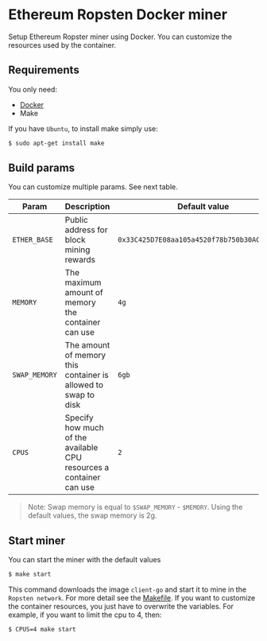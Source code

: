 # Ethereum Ropsten Docker miner
Setup Ethereum Ropster miner using Docker. You can customize the resources used by the container.

## Requirements
You only need:
* [Docker](https://docs.docker.com/)
* Make

If you have `Ubuntu`, to install make simply use:

```bash
$ sudo apt-get install make
```

## Build params
You can customize multiple params. See next table.

| Param         	| Description                                                         	| Default value                                	|
|---------------	|---------------------------------------------------------------------	|----------------------------------------------	|
| `ETHER_BASE`  	| Public address for block mining rewards                             	| `0x33C425D7E08aa105a4520f78b750b30AC6FF85CD` 	|
| `MEMORY`      	| The maximum amount of memory the container can use                  	| `4g`                                         	|
| `SWAP_MEMORY` 	| The amount of memory this container is allowed to swap to disk      	| `6gb`                                        	|
| `CPUS`        	| Specify how much of the available CPU resources a container can use 	| `2`                                          	|

>Note: Swap memory is equal to `$SWAP_MEMORY` - `$MEMORY`. Using the default values, the swap memory is 2g.


## Start miner
You can start the miner with the default values

```bash
$ make start
```

This command downloads the image `client-go` and start it to mine in the `Ropsten network`. For more detail see the [Makefile](Makefile). If you want to 
customize the container resources, you just have to overwrite the variables. For example, if you want to limit the cpu to 4, then:

```bash
$ CPUS=4 make start
```
